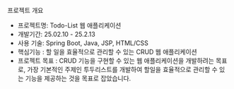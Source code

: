 프로젝트 개요

- 프로젝트명: Todo-List 웹 애플리케이션
- 개발기간: 25.02.10 - 25.2.13
- 사용 기술: Spring Boot, Java, JSP, HTML/CSS
- 핵심기능 : 할 일을 효율적으로 관리할 수 있는 CRUD 웹 애플리케이션
- 프로젝트 목표 : CRUD 기능을 구현할 수 있는 웹 애플리케이션을 개발하려는 목표로,
가장 기본적인 주제인 투두리스트를 개발하여 할일을 효율적으로 관리할 수 있는 기능을 제공하는 것을 목표로 잡았습니다.

